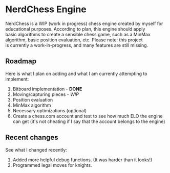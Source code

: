 # NerdChess Engine
NerdChess is a WIP (work in progress) chess engine created by myself for educational purposes. According to plan, this engine should apply\
basic algorithms to create a sensible chess game, such as a MinMax algorithm, basic position evaluation, etc. Please note: this project\
is currently a work-in-progress, and many features are still missing.
## Roadmap
Here is what I plan on adding and what I am currently attempting to implement:
1. Bitboard implementation - **DONE**
2. Moving/capturing pieces - *WIP*
3. Position evaluation
4. MinMax algorithm
5. Necessary optimizations (optional)
6. Create a chess.com account and test to see how much ELO the engine can get (it's not cheating if I say that the account belongs to the engine)
## Recent changes
See what I changed recently:
1. Added more helpful debug functions. (It was harder than it looks!)
2. Programmed legal moves for knights.